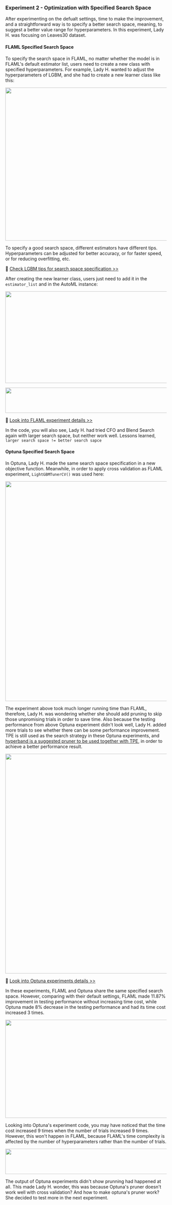 ### Experiment 2 - Optimization with Specified Search Space

After experimenting on the defualt settings, time to make the improvement, and a straightforward way is to specify a better search space, meaning, to suggest a better value range for hyperparameters. In this experiment, Lady H. was focusing on Leaves30 dataset.

#### FLAML Specified Search Space

To specify the search space in FLAML, no matter whether the model is in FLAML's default estimator list, users need to create a new class with specified hyperparameters. For example, Lady H. wanted to adjust the hyperparameters of LGBM, and she had to create a new learner class like this:

<p align="left">
<img src="https://github.com/lady-h-world/My_Garden/blob/main/images/The_Queen_images/code_flaml_search_space.png" width="1068" height="477" />
</p>

To specify a good search space, different estimators have different tips. Hyperparameters can be adjusted for better accuracy, or for faster speed, or for reducing overfitting, etc. 

🌻 [Check LGBM tips for search space specification >>][1]

After creating the new learner class, users just need to add it in the `estimator_list` and in the AutoML instance:

<p align="left">
<img src="https://github.com/lady-h-world/My_Garden/blob/main/images/The_Queen_images/code_flaml_add_learner.png" width="700" height="286" />
</p>

<p align="left">
<img src="https://github.com/lady-h-world/My_Garden/blob/main/images/notes/estimator_learner_model.png" width="766" height="79" />
</p>

🌻 [Look into FLAML experiment details >>][2]

In the code, you will also see, Lady H. had tried CFO and Blend Search again with larger search space, but neither work well. Lessons learned, `larger search space != better search sapce`


#### Optuna Specified Search Space

In Optuna, Lady H. made the same search space specification in a new objective function. Meanwhile, in order to apply cross validation as FLAML experiment, `LightGBMTunerCV()` was used here:

<p align="left">
<img src="https://github.com/lady-h-world/My_Garden/blob/main/images/The_Queen_images/code_optuna_search_space_no_pruner.png" width="824" height="685" />
</p>

The experiment above took much longer running time than FLAML, therefore, Lady H. was wondering whether she should add pruning to skip those unpromising trials in order to save time. Also because the testing performance from above Optuna experiment didn't look well, Lady H. added more trials to see whether there can be some performance improvement. TPE is still used as the search strategy in these Optuna experiments, and [hyperband is a suggested pruner to be used together with TPE][3], in order to achieve a better performance result.

<p align="left">
<img src="https://github.com/lady-h-world/My_Garden/blob/main/images/The_Queen_images/code_optuna_search_sapce_has_prunder.png" width="824" height="685" />
</p>

🌻 [Look into Optuna experiments details >>][4]

In these experiments, FLAML and Optuna share the same specified search space. However, comparing with their default settings, FLAML made 11.87% improvement in testing performance without increasing time cost, while Optuna made 8% decrease in the testing performance and had its time cost increased 3 times.

<p align="center">
<img src="https://github.com/lady-h-world/My_Garden/blob/main/images/The_Queen_images/flaml_optuna_search_space.png" width="655" height="306" />
</p>

Looking into Optuna's experiment code, you may have noticed that the time cost increased 9 times when the number of trials increased 9 times. However, this won't happen in FLAML, because FLAML's time complexity is affected by the number of hyperparameters rather than the number of trials.

<p align="left">
<img src="https://github.com/lady-h-world/My_Garden/blob/main/images/notes/flaml_time_complexity.png" width="766" height="79" />
</p>

The output of Optuna experiments didn't show prunning had happened at all. This made Lady H. wonder, this was because Optuna's pruner doesn't work well with cross validation? And how to make optuna's pruner work? She decided to test more in the next experiment.



[1]:https://lightgbm.readthedocs.io/en/latest/Parameters-Tuning.html
[2]:https://github.com/lady-h-world/My_Garden/blob/main/code/queen_lotus/flaml_experiments/flaml_specified_search_space.ipynb
[3]:https://optuna.readthedocs.io/en/stable/tutorial/10_key_features/003_efficient_optimization_algorithms.html#which-sampler-and-pruner-should-be-used
[4]:https://github.com/lady-h-world/My_Garden/blob/main/code/queen_lotus/optuna_experiments/optuna_specified_search_space_integratedCV.ipynb
